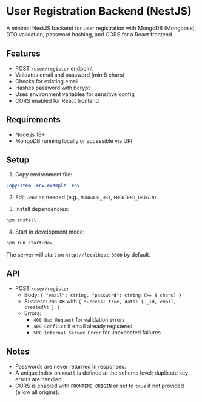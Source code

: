 # User Registration Backend (NestJS)

A minimal NestJS backend for user registration with MongoDB (Mongoose), DTO validation, password hashing, and CORS for a React frontend.

## Features

- POST `/user/register` endpoint
- Validates email and password (min 8 chars)
- Checks for existing email
- Hashes password with bcrypt
- Uses environment variables for sensitive config
- CORS enabled for React frontend

## Requirements

- Node.js 18+
- MongoDB running locally or accessible via URI

## Setup

1. Copy environment file:

```powershell
Copy-Item .env.example .env
```

2. Edit `.env` as needed (e.g., `MONGODB_URI`, `FRONTEND_ORIGIN`).

3. Install dependencies:

```powershell
npm install
```

4. Start in development mode:

```powershell
npm run start:dev
```

The server will start on `http://localhost:3000` by default.

## API

- POST `/user/register`
  - Body: `{ "email": string, "password": string (>= 8 chars) }`
  - Success: `200 OK` with `{ success: true, data: { _id, email, createdAt } }`
  - Errors:
    - `400 Bad Request` for validation errors
    - `409 Conflict` if email already registered
    - `500 Internal Server Error` for unexpected failures

## Notes

- Passwords are never returned in responses.
- A unique index on `email` is defined at the schema level; duplicate key errors are handled.
- CORS is enabled with `FRONTEND_ORIGIN` or set to `true` if not provided (allow all origins).
